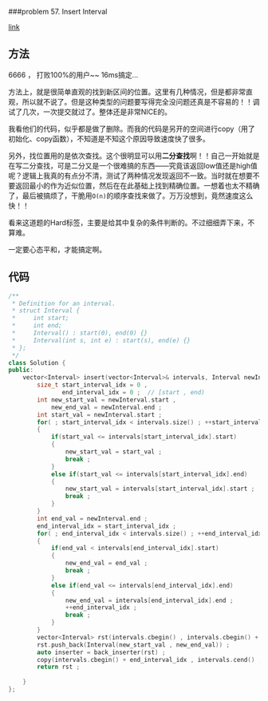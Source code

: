 ###problem 57. Insert Interval

[link](https://leetcode.com/problems/insert-interval/)

## 方法


6666 ， 打败100%的用户~~ 16ms搞定...

方法上，就是很简单直观的找到新区间的位置。这里有几种情况，但是都非常直观，所以就不说了。但是这种类型的问题要写得完全没问题还真是不容易的！！调试了几次，一次提交就过了。整体还是非常NICE的。

我看他们的代码，似乎都是做了删除。而我的代码是另开的空间进行copy（用了初始化、copy函数），不知道是不知这个原因导致速度快了很多。

另外，找位置用的是依次查找。这个很明显可以用**二分查找**啊！！自己一开始就是在写二分查找，可是二分又是一个很难搞的东西——究竟该返回low值还是high值呢？逻辑上我真的有点分不清，测试了两种情况发现返回不一致。当时就在想要不要返回最小的作为近似位置，然后在在此基础上找到精确位置。一想着也太不精确了，最后被搞烦了，干脆用`O(n)`的顺序查找来做了。万万没想到，竟然速度这么快！！

看来这道题的Hard标签，主要是给其中复杂的条件判断的。不过细细弄下来，不算难。

一定要心态平和，才能搞定啊。

## 代码

```C++
/**
 * Definition for an interval.
 * struct Interval {
 *     int start;
 *     int end;
 *     Interval() : start(0), end(0) {}
 *     Interval(int s, int e) : start(s), end(e) {}
 * };
 */
class Solution {
public:
    vector<Interval> insert(vector<Interval>& intervals, Interval newInterval) {
        size_t start_interval_idx = 0 , 
               end_interval_idx = 0 ;  // [start , end)
        int new_start_val = newInterval.start ,
            new_end_val = newInterval.end ;
        int start_val = newInterval.start ;
        for( ; start_interval_idx < intervals.size() ; ++start_interval_idx)
        {
            if(start_val <= intervals[start_interval_idx].start)
            {
                new_start_val = start_val ;
                break ;
            }
            else if(start_val <= intervals[start_interval_idx].end)
            {
                new_start_val = intervals[start_interval_idx].start ; 
                break ;
            }
        }
        int end_val = newInterval.end ;
        end_interval_idx = start_interval_idx ;
        for( ; end_interval_idx < intervals.size() ; ++end_interval_idx)
        {
            if(end_val < intervals[end_interval_idx].start)
            {
                new_end_val = end_val ;
                break ;
            }
            else if(end_val <= intervals[end_interval_idx].end)
            {
                new_end_val = intervals[end_interval_idx].end ;
                ++end_interval_idx ;
                break ;
            }
        }
        vector<Interval> rst(intervals.cbegin() , intervals.cbegin() + start_interval_idx) ;
        rst.push_back(Interval(new_start_val , new_end_val)) ;
        auto inserter = back_inserter(rst) ;
        copy(intervals.cbegin() + end_interval_idx , intervals.cend() , inserter) ;
        return rst ;
        
    }
};
```
